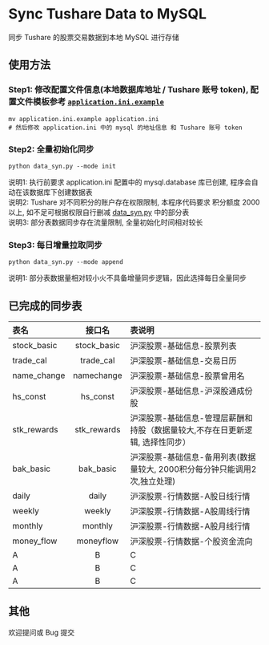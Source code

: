 # Sync Tushare Data to MySQL 
同步 Tushare 的股票交易数据到本地 MySQL 进行存储

## 使用方法

### Step1: 修改配置文件信息(本地数据库地址 / Tushare 账号 token), 配置文件模板参考 [`application.ini.example`](application.ini.example)
```shell
mv application.ini.example application.ini
# 然后修改 application.ini 中的 mysql 的地址信息 和 Tushare 账号 token
```

### Step2: 全量初始化同步
```shell
python data_syn.py --mode init
```
说明1: 执行前要求 application.ini 配置中的 mysql.database 库已创建, 程序会自动在该数据库下创建数据表   
说明2: Tushare 对不同积分的账户存在权限限制, 本程序代码要求 积分额度 2000 以上, 如不足可根据权限自行删减 [data_syn.py](data_syn.py) 中的部分表   
说明3: 部分表数据同步存在流量限制, 全量初始化时间相对较长   


### Step3: 每日增量拉取同步
```shell
python data_syn.py --mode append
```
说明1: 部分表数据量相对较小火不具备增量同步逻辑，因此选择每日全量同步



## 已完成的同步表

| 表名              |      接口名      | 表说明                                         |  
|:----------------|:-------------:|:--------------------------------------------|  
| stock_basic     |  stock_basic  | 沪深股票-基础信息-股票列表                              |  
| trade_cal       |   trade_cal   | 沪深股票-基础信息-交易日历                              |  
| name_change     |  namechange   | 沪深股票-基础信息-股票曾用名                             |  
| hs_const        |   hs_const    | 沪深股票-基础信息-沪深股通成份股                           |
| stk_rewards     |  stk_rewards  | 沪深股票-基础信息-管理层薪酬和持股（数据量较大,不存在日更新逻辑, 选择性同步）   |  
| bak_basic       |   bak_basic   | 沪深股票-基础信息-备用列表(数据量较大, 2000积分每分钟只能调用2次,独立处理) |  
| daily           |     daily     | 沪深股票-行情数据-A股日线行情                            |  
| weekly          |    weekly     | 沪深股票-行情数据-A股周线行情                            |  
| monthly         |    monthly    | 沪深股票-行情数据-A股月线行情                            |  
| money_flow      |   moneyflow   | 沪深股票-行情数据-个股资金流向                            |  
| A               |       B       | C                                           |  
| A               |       B       | C                                           |  
| A               |       B       | C                                           |  


## 其他
欢迎提问或 Bug 提交
